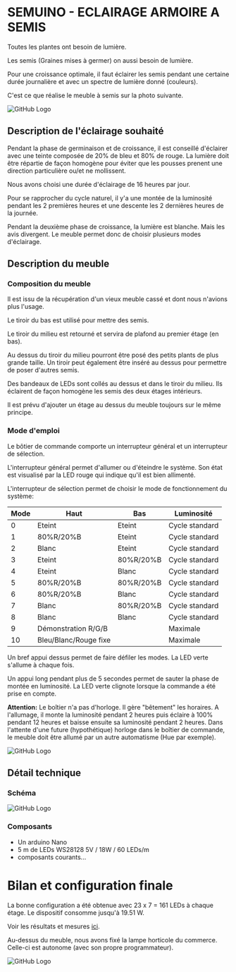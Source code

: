# SEMUINO - ECLAIRAGE ARMOIRE A SEMIS

Toutes les plantes ont besoin de lumière.

Les semis (Graines mises à germer) on aussi besoin de lumière.

Pour une croissance optimale, il faut éclairer les semis pendant une certaine durée journalière et avec un spectre de lumière donné (couleurs).

C'est ce que réalise le meuble à semis sur la photo suivante.

![GitHub Logo](images/meuble.png)

## Description de l'éclairage souhaité

Pendant la phase de germinaison et de croissance, il est conseillé d'éclairer avec une teinte composée de 20% de bleu et 80% de rouge.
La lumière doit être répartie de façon homogène pour éviter que les pousses prenent une direction particulière ou/et ne mollissent.

Nous avons choisi une durée d'éclairage de 16 heures par jour.

Pour se rapprocher du cycle naturel, il y'a une montée de la luminosité pendant les 2 premières heures et une descente les 2 dernières heures de la journée.

Pendant la deuxième phase de croissance, la lumière est blanche. Mais les avis divergent. Le meuble permet donc de choisir plusieurs modes d'éclairage.

## Description du meuble

### Composition du meuble

Il est issu de la récupération d'un vieux meuble cassé et dont nous n'avions plus l'usage. 

Le tiroir du bas est utilisé pour mettre des semis.

Le tiroir du milieu est retourné et servira de plafond au premier étage (en bas).

Au dessus du tiroir du milieu pourront être posé des petits plants de plus grande taille. Un tiroir peut également être inséré au dessus pour permettre de poser d'autres semis.

Des bandeaux de LEDs sont collés au dessus et dans le tiroir du milieu. Ils éclairent de façon homogène les semis des deux étages intérieurs.

Il est prévu d'ajouter un étage au dessus du meuble toujours sur le même principe.

### Mode d'emploi

Le bôtier de commande comporte un interrupteur général et un interrupteur de sélection.

L'interrupteur général permet d'allumer ou d'éteindre le système. Son état est visualisé par la LED rouge qui indique qu'il est bien allimenté.

L'interrupteur de sélection permet de choisir le mode de fonctionnement du système:

Mode | Haut | Bas | Luminosité
------ | ------ | ------ | ------
0 | Eteint | Eteint | Cycle standard
1 | 80%R/20%B | Eteint | Cycle standard
2 | Blanc | Eteint | Cycle standard
3 | Eteint | 80%R/20%B | Cycle standard
4 | Eteint | Blanc | Cycle standard
5 | 80%R/20%B | 80%R/20%B | Cycle standard
6 | 80%R/20%B | Blanc | Cycle standard
7 | Blanc | 80%R/20%B | Cycle standard
8 | Blanc | Blanc | Cycle standard
9 | Démonstration R/G/B | | Maximale
10 | Bleu/Blanc/Rouge fixe | | Maximale

Un bref appui dessus permet de faire défiler les modes. La LED verte s'allume à chaque fois.

Un appui long pendant plus de 5 secondes permet de sauter la phase de montée en luminosité. La LED verte clignote lorsque la commande a été prise en compte.

**Attention:** Le boîtier n'a pas d'horloge. Il gère "bêtement" les horaires. A l'allumage, il monte la luminosité pendant 2 heures puis éclaire à 100% pendant 12 heures et baisse ensuite sa luminosité pendant 2 heures.
Dans l'attente d'une future (hypothétique) horloge dans le boîtier de commande, le meuble doit être allumé par un autre automatisme (Hue par exemple).

![GitHub Logo](images/boitier_cmd.png)
 
## Détail technique

### Schéma

![GitHub Logo](images/schema.png)

### Composants

- Un arduino Nano
- 5 m de LEDs WS28128 5V / 18W / 60 LEDs/m
- composants courants...

# Bilan et configuration finale

La bonne configuration a été obtenue avec 23 x 7 = 161 LEDs à chaque étage.
Le dispositif consomme jusqu'à 19.51 W.

Voir les résultats et mesures [ici](./resultats.md).

Au-dessus du meuble, nous avons fixé la lampe horticole du commerce. Celle-ci est autonome (avec son propre programmateur).

![GitHub Logo](images/vue_ensemble.png)
